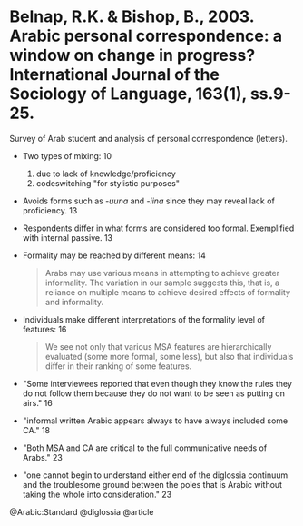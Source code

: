 # Belnap, R.K. & Bishop, B., 2003. Arabic personal correspondence: a window on change in progress?  International Journal of the Sociology of Language, 163(1), ss.9-25.

Survey of Arab student and analysis of personal correspondence (letters).

- Two types of mixing: 10
  1. due to lack of knowledge/proficiency
  2. codeswitching "for stylistic purposes"

- Avoids forms such as *-uuna* and *-iina* since they may reveal lack of proficiency. 13

- Respondents differ in what forms are considered too formal. Exemplified with internal passive. 13

- Formality may be reached by different means: 14

  > Arabs may use various means in attempting to achieve greater informality. The variation in our sample suggests this, that is, a reliance on multiple means to achieve desired effects of formality and informality.

- Individuals make different interpretations of the formality level of features: 16

  > We see not only that various MSA features are hierarchically evaluated (some more formal, some less), but also that individuals differ in their ranking of some features.

- "Some interviewees reported that even though they know the rules they do not follow them because they do not want to be seen as putting on airs." 16

- "informal written Arabic appears always to have always included some CA." 18

- "Both MSA and CA are critical to the full communicative needs of Arabs." 23

- "one cannot begin to understand either end of the diglossia continuum and the troublesome ground between the poles that is Arabic without taking the whole into consideration." 23

@Arabic:Standard
@diglossia
@article
